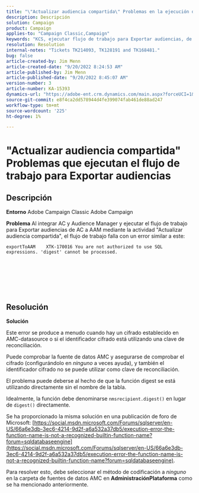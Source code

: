 ```yaml
---
title: "\"Actualizar audiencia compartida\" Problemas en la ejecución del flujo de trabajo para Exportar audiencias"
description: Descripción
solution: Campaign
product: Campaign
applies-to: "Campaign Classic,Campaign"
keywords: "KCS, ejecutar flujo de trabajo para Exportar audiencias, de AC a AAM, actividad \"actualizar audiencia compartida\", Adobe Campaign Classic, Adobe Campaign"
resolution: Resolution
internal-notes: "Tickets TK214093, TK128191 and TK168481."
bug: false
article-created-by: Jim Menn
article-created-date: "9/20/2022 8:24:53 AM"
article-published-by: Jim Menn
article-published-date: "9/20/2022 8:45:07 AM"
version-number: 3
article-number: KA-15393
dynamics-url: "https://adobe-ent.crm.dynamics.com/main.aspx?forceUCI=1&pagetype=entityrecord&etn=knowledgearticle&id=e791d9af-bd38-ed11-9db1-0022480866ad"
source-git-commit: e8f4ca2dd578944d4fe399074fab461de88ad247
workflow-type: tm+mt
source-wordcount: '225'
ht-degree: 1%

---
```


# &quot;Actualizar audiencia compartida&quot; Problemas que ejecutan el flujo de trabajo para Exportar audiencias

## Descripción


<b>Entorno</b>
Adobe Campaign Classic Adobe Campaign

<b>Problema</b>
Al integrar AC y Audience Manager y ejecutar el flujo de trabajo para Exportar audiencias de AC a AAM mediante la actividad &quot;Actualizar audiencia compartida&quot;, el flujo de trabajo falla con un error similar a este:


```
exportToAAM    XTK-170016 You are not authorized to use SQL expressions. 'digest' cannot be processed.
```

<br><br> <br><br> <br>

## Resolución


<b>Solución</b>

Este error se produce a menudo cuando hay un cifrado establecido en AMC-datasource o si el identificador cifrado está utilizando una clave de reconciliación.


Puede comprobar la fuente de datos AMC y asegurarse de comprobar el cifrado (configurándolo en *ninguno* a veces ayuda), y también el identificador cifrado no se puede utilizar como clave de reconciliación.


El problema puede deberse al hecho de que la función digest se está utilizando directamente sin el nombre de la tabla.

Idealmente, la función debe denominarse `nmsrecipient.digest()` en lugar de `digest()` directamente.


Se ha proporcionado la misma solución en una publicación de foro de Microsoft: [https://social.msdn.microsoft.com/Forums/sqlserver/en-US/66a6e3db-3ec6-4214-9d2f-a6a532a37db5/execution-error-the-function-name-is-not-a-recognized-builtin-function-name?forum=sqldatabaseengine](https://social.msdn.microsoft.com/Forums/sqlserver/en-US/66a6e3db-3ec6-4214-9d2f-a6a532a37db5/execution-error-the-function-name-is-not-a-recognized-builtin-function-name?forum=sqldatabaseengine).


Para resolver esto, debe seleccionar el método de codificación a *ninguno* en la carpeta de fuentes de datos AMC en <b>Administración</b><b>Plataforma</b> como se ha mencionado anteriormente.
